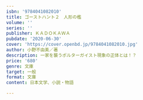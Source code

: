```yaml
---
isbn: '9784041082010'
title: ゴーストハント２　人形の檻
volume: ''
series: ''
publisher: ＫＡＤＯＫＡＷＡ
pubdate: '2020-06-30'
cover: 'https://cover.openbd.jp/9784041082010.jpg'
author: 小野不由美／著
description: 一家を襲うポルターガイスト現象の正体とは！？
price: '680'
genre: 文庫
target: 一般
format: 文庫
content: 日本文学、小説・物語

---
```

